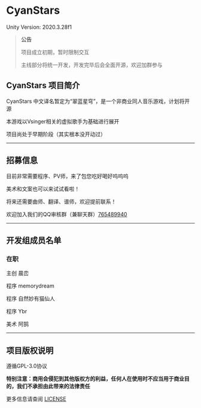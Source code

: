 # CyanStars
Unity Version: 2020.3.28f1

> **公告**
>
> 项目成立初期，暂时限制交互
>
> 主线部分将统一开发，开发完毕后会全面开源，欢迎加群参与

## CyanStars 项目简介

CyanStars 中文译名暂定为“翠蓝星穹”，是一个非商业同人音乐游戏，计划将开源

本游戏以Vsinger相关的虚拟歌手为基础进行展开

项目尚处于早期阶段（其实根本没开动过）

---

## 招募信息

目前非常需要程序、PV师，来了包您吃好喝好呜呜呜

美术和文案也可以来试试看啦！

将来还需要曲师、翻译、谱师，欢迎提前联系！

欢迎加入我们的QQ审核群（兼聊天群）[765489940](https://jq.qq.com/?_wv=1027&k=R1LqP8jd)

---

## 开发组成员名单

### 在职

主创 晨峦

程序 memorydream

程序 自然妙有猫仙人

程序 Ybr

美术 阿鹄

---

## 项目版权说明

遵循GPL-3.0协议

**特别注意：商用会侵犯到其他版权方的利益，任何人在使用时不应当用于商业目的，我们不承担由此带来的法律责任**

更多信息请查阅 [LICENSE](https://github.com/Chen-Luan/CyanStars/blob/main/LICENSE)

